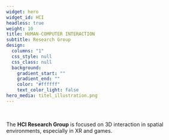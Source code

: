 ```yaml
---
widget: hero
widget_id: HCI
headless: true
weight: 10
title: HUMAN-COMPUTER INTERACTION
subtitle: Research Group
design:
  columns: "1"
  css_style: null
  css_class: null
  background:
    gradient_start: ""
    gradient_end: ""
    color: "#ffffff"
    text_color_light: false
hero_media: titel_illustration.png
---
```

<br>

The **HCI Research Group** is focused on 3D interaction in spatial environments, especially in XR and games.

